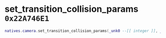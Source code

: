 # set_transition_collision_params `0x22A746E1`

```lua
natives.camera.set_transition_collision_params(_unk0 --[[ integer ]], _unk1 --[[ integer ]], _unk2 --[[ integer ]])
```